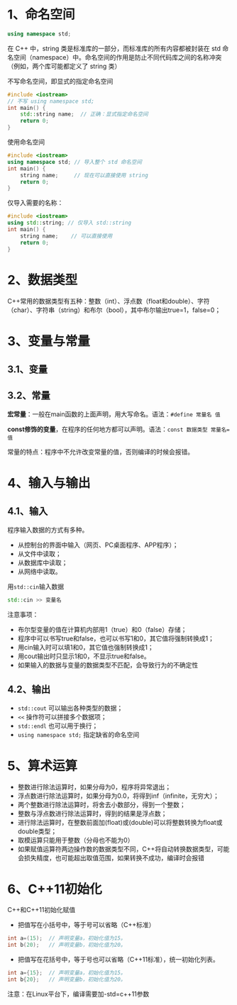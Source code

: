 # 1、命名空间

```c++
using namespace std;
```
在 C++ 中，string 类是标准库的一部分，而标准库的所有内容都被封装在 std 命名空间（namespace）中。命名空间的作用是防止不同代码库之间的名称冲突（例如，两个库可能都定义了 string 类）

不写命名空间，即显式的指定命名空间
```c++
#include <iostream>
// 不写 using namespace std;
int main() {
    std::string name;  // 正确：显式指定命名空间
    return 0;
}
```

使用命名空间
```c++
#include <iostream>
using namespace std; // 导入整个 std 命名空间
int main() {
    string name;     // 现在可以直接使用 string
    return 0;
}
```

仅导入需要的名称：
```c++
#include <iostream>
using std::string; // 仅导入 std::string
int main() {
    string name;    // 可以直接使用
    return 0;
}
```

# 2、数据类型

C++常用的数据类型有五种：整数（int）、浮点数（float和double）、字符（char）、字符串（string）和布尔（bool），其中布尔输出true=1，false=0；

# 3、变量与常量

## 3.1、变量

## 3.2、常量

**宏常量**：一般在main函数的上面声明，用大写命名。语法：`#define 常量名 值`

**const修饰的变量**，在程序的任何地方都可以声明。语法：`const 数据类型 常量名=值`

常量的特点：程序中不允许改变常量的值，否则编译的时候会报错。

# 4、输入与输出

## 4.1、输入

程序输入数据的方式有多种。
- 从控制台的界面中输入（网页、PC桌面程序、APP程序）；
- 从文件中读取；
- 从数据库中读取；
- 从网络中读取。

用`std::cin`输入数据
```c++
std::cin >> 变量名
```
注意事项：
- 布尔型变量的值在计算机内部用1（true）和0（false）存储；
- 程序中可以书写true和false，也可以书写1和0，其它值将强制转换成1；
- 用cin输入时可以填1和0，其它值也强制转换成1；
- 用cout输出时只显示1和0，不显示true和false。
- 如果输入的数据与变量的数据类型不匹配，会导致行为的不确定性

## 4.2、输出

- `std::cout` 可以输出各种类型的数据；
- `<<` 操作符可以拼接多个数据项；
- `std::endl` 也可以用于换行；
- `using namespace std;` 指定缺省的命名空间

# 5、算术运算

- 整数进行除法运算时，如果分母为0，程序将异常退出；
- 浮点数进行除法运算时，如果分母为0.0，将得到inf（infinite，无穷大）；
- 两个整数进行除法运算时，将舍去小数部分，得到一个整数；
- 整数与浮点数进行除法运算时，得到的结果是浮点数；
- 进行除法运算时，在整数前面加(float)或(double)可以将整数转换为float或double类型；
- 取模运算只能用于整数（分母也不能为0）
- 如果赋值运算符两边操作数的数据类型不同，C++将自动转换数据类型，可能会损失精度，也可能超出取值范围，如果转换不成功，编译时会报错

# 6、C++11初始化

C++和C++11初始化赋值
- 把值写在小括号中，等于号可以省略（C++标准）
```c++
int a=(15);  // 声明变量a，初始化值为15。
int b(20);   // 声明变量b，初始化值为20。
```
- 把值写在花括号中，等于号也可以省略（C++11标准），统一初始化列表。
```c++
int a={15};  // 声明变量a，初始化值为15。
int b{20};   // 声明变量b，初始化值为20。
```
注意：在Linux平台下，编译需要加-std=c++11参数